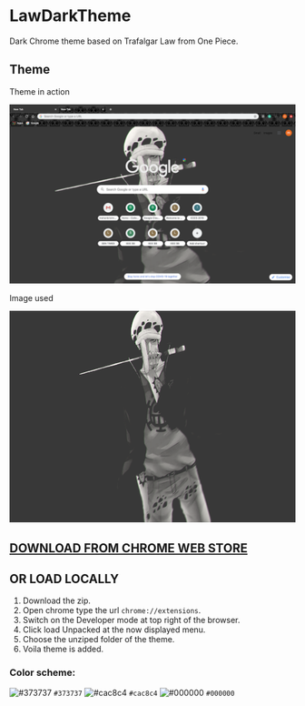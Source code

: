 # LawDarkTheme
Dark Chrome theme based on Trafalgar Law from One Piece.

## Theme 

Theme in action

![](sampleImages/theme.png)


Image used


![](sampleImages/law8.png)

## [DOWNLOAD FROM CHROME WEB STORE](https://chrome.google.com/webstore/detail/trafalgar-law-onepiece-da/gmjkioaagnpihikiglgnnfkmgpclgodb)

## OR LOAD LOCALLY

1. Download the zip.
2. Open chrome type the url `chrome://extensions`.
3. Switch on the Developer mode at top right of the browser.
4. Click load Unpacked at the now displayed menu.
5. Choose the unziped folder of the theme.
6. Voila theme is added.

### Color scheme:

![#373737](https://placehold.it/15/373737/000000?text=+) `#373737`
![#cac8c4](https://placehold.it/15/cac8c4/000000?text=+) `#cac8c4`
![#000000](https://placehold.it/15/000000/000000?text=+) `#000000`
